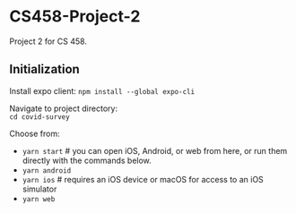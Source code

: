 # CS458-Project-2
Project 2 for CS 458.

## Initialization
Install expo client:
```npm install --global expo-cli```

Navigate to project directory:  
```cd covid-survey```  

Choose from:  
- ```yarn start``` # you can open iOS, Android, or web from here, or run them directly with the commands below.
- ```yarn android```
- ```yarn ios``` # requires an iOS device or macOS for access to an iOS simulator
- ```yarn web```
